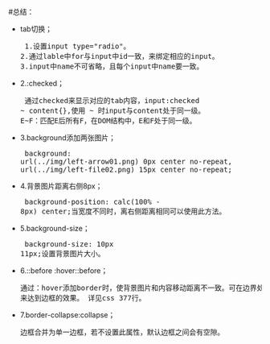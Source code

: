 #总结：
* tab切换；<br/><pre>
  1.设置input type="radio"。
  2.通过lable中for与input中id一致，来绑定相应的input。
  3.input中name不可省略，且每个input中name要一致。
* 2.:checked；<br/><pre>
  通过checked来显示对应的tab内容，input:checked ~ content{},使用 ~ 时input与content处于同一级。
  E~F：匹配E后所有F，在DOM结构中，E和F处于同一级。
* 3.background添加两张图片；<br/><pre>
  background: url(../img/left-arrow01.png) 0px center no-repeat,
                url(../img/left-file02.png) 15px center no-repeat;
* 4.背景图片距离右侧8px；<br/><pre>
  background-position: calc(100% - 8px) center;当宽度不同时，离右侧距离相同可以使用此方法。
* 5.background-size；<br/><pre>
  background-size: 10px 11px;设置背景图片大小。
* 6.::before :hover::before；<br/><pre>
  通过：hover添加border时，使背景图片和内容移动距离不一致。可在边界处添加::before，通过设置::before的样式，
来达到边框的效果。 详见css 377行。
* 7.border-collapse:collapse；<br/><pre>
  边框合并为单一边框，若不设置此属性，默认边框之间会有空隙。
